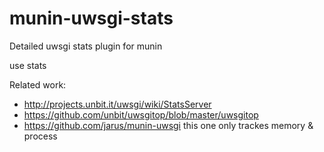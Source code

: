 munin-uwsgi-stats
=================

Detailed uwsgi stats plugin for munin

use stats

Related work:
 - http://projects.unbit.it/uwsgi/wiki/StatsServer
 - https://github.com/unbit/uwsgitop/blob/master/uwsgitop
 - https://github.com/jarus/munin-uwsgi
    this one only trackes memory & process

